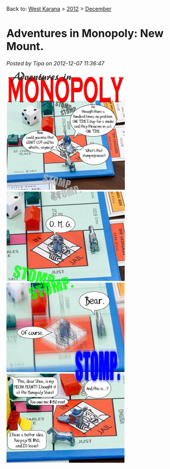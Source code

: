 Back to: [West Karana](/posts/westkarana.md) > [2012](/posts/2012/westkarana.md) > [December](./westkarana.md)
# Adventures in Monopoly: New Mount.

*Posted by Tipa on 2012-12-07 11:36:47*

[![](../../../uploads/2012/12/aim-mount.png "Adventures in Monopoly: A New Mount")](../../../uploads/2012/12/aim-mount.png)
